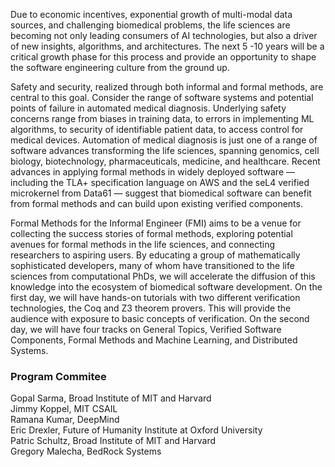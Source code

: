 Due to economic incentives, exponential growth of multi-modal data sources, and challenging biomedical problems, the life sciences are becoming not only leading consumers of AI technologies, but also a driver of new insights, algorithms, and architectures. The next 5 -10 years will be a critical growth phase for this process and provide an opportunity to shape the software engineering culture from the ground up.

Safety and security, realized through both informal and formal methods, are central to this goal. Consider the range of software systems and potential points of failure in automated medical diagnosis.  Underlying safety concerns range from biases in training data, to errors in implementing ML algorithms, to security of identifiable patient data, to access control for medical devices. Automation of medical diagnosis is just one of a range of software advances transforming the life sciences, spanning genomics, cell biology, biotechnology, pharmaceuticals, medicine, and healthcare. Recent advances in applying formal methods in widely deployed software — including the TLA+ specification language on AWS and the seL4 verified microkernel from Data61 — suggest that biomedical software can benefit from formal methods and can build upon existing verified components. 

Formal Methods for the Informal Engineer (FMI) aims to be a venue for collecting the success stories of formal methods, exploring potential avenues for formal methods in the life sciences, and connecting researchers to aspiring users. By educating a group of mathematically sophisticated developers, many of whom have transitioned to the life sciences from computational PhDs, we will accelerate the diffusion of this knowledge into the ecosystem of biomedical software development. On the first day, we will have hands-on tutorials with two different verification technologies, the Coq and Z3 theorem provers.  This will provide the audience with exposure to basic concepts of verification.  On the second day, we will have four tracks on General Topics, Verified Software Components, Formal Methods and Machine Learning, and Distributed Systems.    
  


### Program Commitee
Gopal Sarma, Broad Institute of MIT and Harvard  
Jimmy Koppel, MIT CSAIL  
Ramana Kumar, DeepMind  
Eric Drexler, Future of Humanity Institute at Oxford University  
Patric Schultz, Broad Institute of MIT and Harvard  
Gregory Malecha, BedRock Systems  
